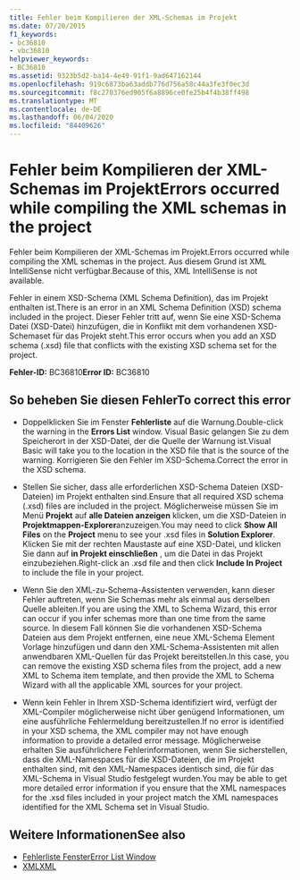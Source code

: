 ```yaml
---
title: Fehler beim Kompilieren der XML-Schemas im Projekt
ms.date: 07/20/2015
f1_keywords:
- bc36810
- vbc36810
helpviewer_keywords:
- BC36810
ms.assetid: 9323b5d2-ba14-4e49-91f1-9ad647162144
ms.openlocfilehash: 919c6873ba63addb776d756a58c44a3fe3f0ec3d
ms.sourcegitcommit: f8c270376ed905f6a8896ce0fe25b4f4b38ff498
ms.translationtype: MT
ms.contentlocale: de-DE
ms.lasthandoff: 06/04/2020
ms.locfileid: "84409626"
---
```

# <a name="errors-occurred-while-compiling-the-xml-schemas-in-the-project"></a><span data-ttu-id="9d48d-102">Fehler beim Kompilieren der XML-Schemas im Projekt</span><span class="sxs-lookup"><span data-stu-id="9d48d-102">Errors occurred while compiling the XML schemas in the project</span></span>
<span data-ttu-id="9d48d-103">Fehler beim Kompilieren der XML-Schemas im Projekt.</span><span class="sxs-lookup"><span data-stu-id="9d48d-103">Errors occurred while compiling the XML schemas in the project.</span></span> <span data-ttu-id="9d48d-104">Aus diesem Grund ist XML IntelliSense nicht verfügbar.</span><span class="sxs-lookup"><span data-stu-id="9d48d-104">Because of this, XML IntelliSense is not available.</span></span>  
  
 <span data-ttu-id="9d48d-105">Fehler in einem XSD-Schema (XML Schema Definition), das im Projekt enthalten ist.</span><span class="sxs-lookup"><span data-stu-id="9d48d-105">There is an error in an XML Schema Definition (XSD) schema included in the project.</span></span> <span data-ttu-id="9d48d-106">Dieser Fehler tritt auf, wenn Sie eine XSD-Schema Datei (XSD-Datei) hinzufügen, die in Konflikt mit dem vorhandenen XSD-Schemaset für das Projekt steht.</span><span class="sxs-lookup"><span data-stu-id="9d48d-106">This error occurs when you add an XSD schema (.xsd) file that conflicts with the existing XSD schema set for the project.</span></span>  
  
 <span data-ttu-id="9d48d-107">**Fehler-ID:** BC36810</span><span class="sxs-lookup"><span data-stu-id="9d48d-107">**Error ID:** BC36810</span></span>  
  
## <a name="to-correct-this-error"></a><span data-ttu-id="9d48d-108">So beheben Sie diesen Fehler</span><span class="sxs-lookup"><span data-stu-id="9d48d-108">To correct this error</span></span>  
  
- <span data-ttu-id="9d48d-109">Doppelklicken Sie im Fenster **Fehlerliste** auf die Warnung.</span><span class="sxs-lookup"><span data-stu-id="9d48d-109">Double-click the warning in the **Errors List** window.</span></span> <span data-ttu-id="9d48d-110">Visual Basic gelangen Sie zu dem Speicherort in der XSD-Datei, der die Quelle der Warnung ist.</span><span class="sxs-lookup"><span data-stu-id="9d48d-110">Visual Basic will take you to the location in the XSD file that is the source of the warning.</span></span> <span data-ttu-id="9d48d-111">Korrigieren Sie den Fehler im XSD-Schema.</span><span class="sxs-lookup"><span data-stu-id="9d48d-111">Correct the error in the XSD schema.</span></span>  
  
- <span data-ttu-id="9d48d-112">Stellen Sie sicher, dass alle erforderlichen XSD-Schema Dateien (XSD-Dateien) im Projekt enthalten sind.</span><span class="sxs-lookup"><span data-stu-id="9d48d-112">Ensure that all required XSD schema (.xsd) files are included in the project.</span></span> <span data-ttu-id="9d48d-113">Möglicherweise müssen Sie im Menü **Projekt** auf **alle Dateien anzeigen** klicken, um die XSD-Dateien in **Projektmappen-Explorer**anzuzeigen.</span><span class="sxs-lookup"><span data-stu-id="9d48d-113">You may need to click **Show All Files** on the **Project** menu to see your .xsd files in **Solution Explorer**.</span></span> <span data-ttu-id="9d48d-114">Klicken Sie mit der rechten Maustaste auf eine XSD-Datei, und klicken Sie dann auf **in Projekt einschließen** , um die Datei in das Projekt einzubeziehen.</span><span class="sxs-lookup"><span data-stu-id="9d48d-114">Right-click an .xsd file and then click **Include In Project** to include the file in your project.</span></span>  
  
- <span data-ttu-id="9d48d-115">Wenn Sie den XML-zu-Schema-Assistenten verwenden, kann dieser Fehler auftreten, wenn Sie Schemas mehr als einmal aus derselben Quelle ableiten.</span><span class="sxs-lookup"><span data-stu-id="9d48d-115">If you are using the XML to Schema Wizard, this error can occur if you infer schemas more than one time from the same source.</span></span> <span data-ttu-id="9d48d-116">In diesem Fall können Sie die vorhandenen XSD-Schema Dateien aus dem Projekt entfernen, eine neue XML-Schema Element Vorlage hinzufügen und dann den XML-Schema-Assistenten mit allen anwendbaren XML-Quellen für das Projekt bereitstellen.</span><span class="sxs-lookup"><span data-stu-id="9d48d-116">In this case, you can remove the existing XSD schema files from the project, add a new XML to Schema item template, and then provide the XML to Schema Wizard with all the applicable XML sources for your project.</span></span>  
  
- <span data-ttu-id="9d48d-117">Wenn kein Fehler in Ihrem XSD-Schema identifiziert wird, verfügt der XML-Compiler möglicherweise nicht über genügend Informationen, um eine ausführliche Fehlermeldung bereitzustellen.</span><span class="sxs-lookup"><span data-stu-id="9d48d-117">If no error is identified in your XSD schema, the XML compiler may not have enough information to provide a detailed error message.</span></span> <span data-ttu-id="9d48d-118">Möglicherweise erhalten Sie ausführlichere Fehlerinformationen, wenn Sie sicherstellen, dass die XML-Namespaces für die XSD-Dateien, die im Projekt enthalten sind, mit den XML-Namespaces identisch sind, die für das XML-Schema in Visual Studio festgelegt wurden.</span><span class="sxs-lookup"><span data-stu-id="9d48d-118">You may be able to get more detailed error information if you ensure that the XML namespaces for the .xsd files included in your project match the XML namespaces identified for the XML Schema set in Visual Studio.</span></span>  
  
## <a name="see-also"></a><span data-ttu-id="9d48d-119">Weitere Informationen</span><span class="sxs-lookup"><span data-stu-id="9d48d-119">See also</span></span>

- [<span data-ttu-id="9d48d-120">Fehlerliste Fenster</span><span class="sxs-lookup"><span data-stu-id="9d48d-120">Error List Window</span></span>](/visualstudio/ide/reference/error-list-window)
- [<span data-ttu-id="9d48d-121">XML</span><span class="sxs-lookup"><span data-stu-id="9d48d-121">XML</span></span>](../../programming-guide/language-features/xml/index.md)
